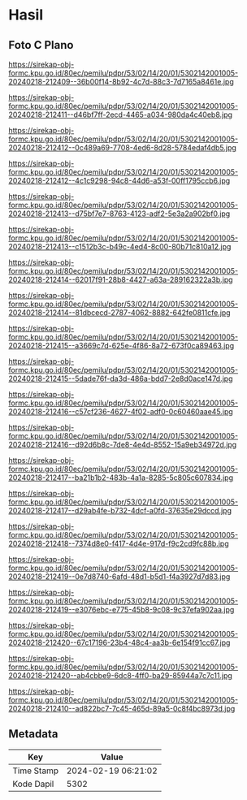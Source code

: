 # Hasil

## Foto C Plano

https://sirekap-obj-formc.kpu.go.id/80ec/pemilu/pdpr/53/02/14/20/01/5302142001005-20240218-212409--36b00f14-8b92-4c7d-88c3-7d7165a8461e.jpg

https://sirekap-obj-formc.kpu.go.id/80ec/pemilu/pdpr/53/02/14/20/01/5302142001005-20240218-212411--d46bf7ff-2ecd-4465-a034-980da4c40eb8.jpg

https://sirekap-obj-formc.kpu.go.id/80ec/pemilu/pdpr/53/02/14/20/01/5302142001005-20240218-212412--0c489a69-7708-4ed6-8d28-5784edaf4db5.jpg

https://sirekap-obj-formc.kpu.go.id/80ec/pemilu/pdpr/53/02/14/20/01/5302142001005-20240218-212412--4c1c9298-94c8-44d6-a53f-00ff1795ccb6.jpg

https://sirekap-obj-formc.kpu.go.id/80ec/pemilu/pdpr/53/02/14/20/01/5302142001005-20240218-212413--d75bf7e7-8763-4123-adf2-5e3a2a902bf0.jpg

https://sirekap-obj-formc.kpu.go.id/80ec/pemilu/pdpr/53/02/14/20/01/5302142001005-20240218-212413--c1512b3c-b49c-4ed4-8c00-80b71c810a12.jpg

https://sirekap-obj-formc.kpu.go.id/80ec/pemilu/pdpr/53/02/14/20/01/5302142001005-20240218-212414--62017f91-28b8-4427-a63a-289162322a3b.jpg

https://sirekap-obj-formc.kpu.go.id/80ec/pemilu/pdpr/53/02/14/20/01/5302142001005-20240218-212414--81dbcecd-2787-4062-8882-642fe0811cfe.jpg

https://sirekap-obj-formc.kpu.go.id/80ec/pemilu/pdpr/53/02/14/20/01/5302142001005-20240218-212415--a3669c7d-625e-4f86-8a72-673f0ca89463.jpg

https://sirekap-obj-formc.kpu.go.id/80ec/pemilu/pdpr/53/02/14/20/01/5302142001005-20240218-212415--5dade76f-da3d-486a-bdd7-2e8d0ace147d.jpg

https://sirekap-obj-formc.kpu.go.id/80ec/pemilu/pdpr/53/02/14/20/01/5302142001005-20240218-212416--c57cf236-4627-4f02-adf0-0c60460aae45.jpg

https://sirekap-obj-formc.kpu.go.id/80ec/pemilu/pdpr/53/02/14/20/01/5302142001005-20240218-212416--d92d6b8c-7de8-4e4d-8552-15a9eb34972d.jpg

https://sirekap-obj-formc.kpu.go.id/80ec/pemilu/pdpr/53/02/14/20/01/5302142001005-20240218-212417--ba21b1b2-483b-4a1a-8285-5c805c607834.jpg

https://sirekap-obj-formc.kpu.go.id/80ec/pemilu/pdpr/53/02/14/20/01/5302142001005-20240218-212417--d29ab4fe-b732-4dcf-a0fd-37635e29dccd.jpg

https://sirekap-obj-formc.kpu.go.id/80ec/pemilu/pdpr/53/02/14/20/01/5302142001005-20240218-212418--7374d8e0-f417-4d4e-917d-f9c2cd9fc88b.jpg

https://sirekap-obj-formc.kpu.go.id/80ec/pemilu/pdpr/53/02/14/20/01/5302142001005-20240218-212419--0e7d8740-6afd-48d1-b5d1-f4a3927d7d83.jpg

https://sirekap-obj-formc.kpu.go.id/80ec/pemilu/pdpr/53/02/14/20/01/5302142001005-20240218-212419--e3076ebc-e775-45b8-9c08-9c37efa902aa.jpg

https://sirekap-obj-formc.kpu.go.id/80ec/pemilu/pdpr/53/02/14/20/01/5302142001005-20240218-212420--67c17196-23b4-48c4-aa3b-6e154f91cc67.jpg

https://sirekap-obj-formc.kpu.go.id/80ec/pemilu/pdpr/53/02/14/20/01/5302142001005-20240218-212420--ab4cbbe9-6dc8-4ff0-ba29-85944a7c7c11.jpg

https://sirekap-obj-formc.kpu.go.id/80ec/pemilu/pdpr/53/02/14/20/01/5302142001005-20240218-212410--ad822bc7-7c45-465d-89a5-0c8f4bc8973d.jpg


## Metadata

| Key        | Value               |
| ---------- | ------------------- |
| Time Stamp | 2024-02-19 06:21:02 |
| Kode Dapil | 5302                |



